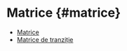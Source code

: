 # Matrice {#matrice}

- [Matrice](./matrice.md)
- [Matrice de tranziție](./matrice-de-tranzitie.md)
